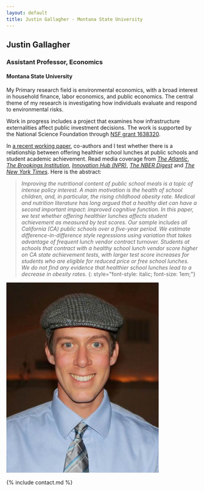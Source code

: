 ```yaml
---
layout: default
title: Justin Gallagher - Montana State University
---
```

<div class="section" id="mainContainer">

<div class="row">
<div class="col-md-8 col-lg-9" editable="true" id="MainColumn" markdown="1">

## Justin Gallagher
### Assistant Professor, Economics
#### Montana State University

My Primary research field is environmental economics, with a broad interest in household finance, labor economics, and public economics.  The central theme of my research is investigating how individuals evaluate and respond to environmental risks.

Work in progress includes a project that examines how infrastructure externalities affect public investment decisions. The work is supported by the National Science Foundation through [NSF grant 1638320](https://www.nsf.gov/awardsearch/showAward?AWD_ID=1638320&amp;HistoricalAwards=false).

In [a recent working paper](pdfs/school_lunch_20170808.pdf), co-authors and I test whether there is a relationship between offering healthier school lunches at public schools and student academic achievement. Read media coverage from <a href="https://www.theatlantic.com/education/archive/2017/03/do-healthy-lunches-improve-student-test-scores/520272/" target="_blank"><em>The Atlantic</em></a>, <em><a href="https://www.brookings.edu/blog/brown-center-chalkboard/2017/05/03/how-the-quality-of-school-lunch-affects-students-academic-performance/" target="_blank">The Brookings Institution</a></em>, <em><a href="http://blogs.wgbh.org/innovation-hub/2017/6/9/gallagher-lunches/" target="_blank">Innovation Hub (NPR)</a></em>, <em><a href="http://www.nber.org/digest/jun17/jun17.pdf" target="_blank">The NBER Digest</a></em> and <a href="https://www.nytimes.com/2017/06/05/well/feeding-young-minds-the-importance-of-school-lunches.html" target="_blank"><em>The New York Times</em></a>. Here is the abstract:

> _Improving the nutritional content of public school meals is a topic of intense policy interest. A main motivation is the health of school children, and, in particular, the rising childhood obesity rate. Medical and nutrition literature has long argued that a healthy diet can have a second important impact: improved cognitive function. In this paper, we test whether offering healthier lunches affects student achievement as measured by test scores. Our sample includes all California (CA) public schools over a five-year period. We estimate difference-in-difference style regressions using variation that takes advantage of frequent lunch vendor contract turnover. Students at schools that contract with a healthy school lunch vendor score higher on CA state achievement tests, with larger test score increases for students who are eligible for reduced price or free school lunches. We do not find any evidence that healthier school lunches lead to a decrease in obesity rates._
{: style="font-style: italic; font-size: 1em;"}

</div>

<div class="col-md-4 col-lg-3" editable="true" id="RightColumn" markdown="1">
<img class="img-responsive" alt="Justin Gallagher" src="images/justin-gallagher.jpg">

{% include contact.md %}

</div>
</div>

</div>
